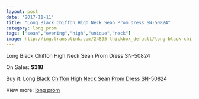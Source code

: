 ```yaml
---
layout: post
date: '2017-11-11'
title: "Long Black Chiffon High Neck Sean Prom Dress SN-50824"
category: long prom
tags: ["sean","evening","high","unique","neck"]
image: http://img.transblink.com/24895-thickbox_default/long-black-chiffon-high-neck-sean-prom-dress-sn-50824.jpg
---
```

Long Black Chiffon High Neck Sean Prom Dress SN-50824

On Sales: **$318**
<a href="https://www.transblink.com/en/long-prom/7854-long-black-chiffon-high-neck-sean-prom-dress-sn-50824.html"><amp-img layout="responsive" width="600" height="600" src="//img.transblink.com/24895-thickbox_default/long-black-chiffon-high-neck-sean-prom-dress-sn-50824.jpg" alt="Long Black Chiffon High Neck Sean Prom Dress SN-50824 0" /></a>
<a href="https://www.transblink.com/en/long-prom/7854-long-black-chiffon-high-neck-sean-prom-dress-sn-50824.html"><amp-img layout="responsive" width="600" height="600" src="//img.transblink.com/24896-thickbox_default/long-black-chiffon-high-neck-sean-prom-dress-sn-50824.jpg" alt="Long Black Chiffon High Neck Sean Prom Dress SN-50824 1" /></a>

Buy it: [Long Black Chiffon High Neck Sean Prom Dress SN-50824](https://www.transblink.com/en/long-prom/7854-long-black-chiffon-high-neck-sean-prom-dress-sn-50824.html "Long Black Chiffon High Neck Sean Prom Dress SN-50824")

View more: [long prom](https://www.transblink.com/en/58-long-prom "long prom")